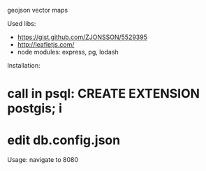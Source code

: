 geojson vector maps

Used libs:
* https://gist.github.com/ZJONSSON/5529395
* http://leafletjs.com/
* node modules: express, pg, lodash

Installation:
# call in psql: CREATE EXTENSION postgis; i
# edit db.config.json

Usage: navigate to 8080
